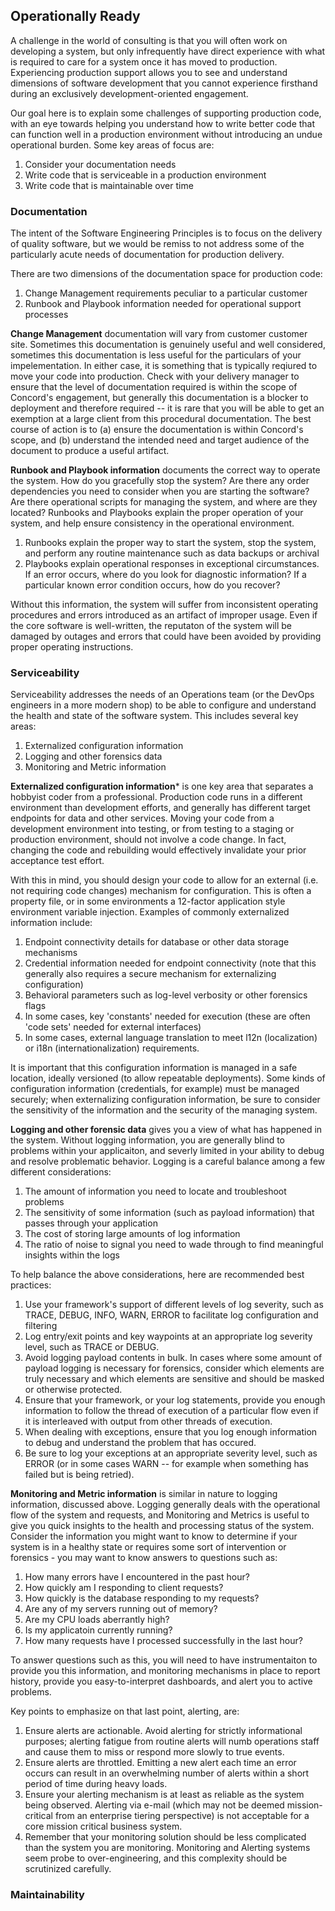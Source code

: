 ## Operationally Ready

A challenge in the world of consulting is that you will often work on developing a system, but only infrequently have direct experience with what is required to care for a system once it has moved to production. Experiencing production support allows you to see and understand dimensions of software development that you cannot experience firsthand during an exclusively development-oriented engagement.

Our goal here is to explain some challenges of supporting production code, with an eye towards helping you understand how to write better code that can function well in a production environment without introducing an undue operational burden. Some key areas of focus are:

1. Consider your documentation needs
2. Write code that is serviceable in a production environment
3. Write code that is maintainable over time


### Documentation
The intent of the Software Engineering Principles is to focus on the delivery of quality software, but we would be remiss to not address some of the particularly acute needs of documentation for production delivery.

There are two dimensions of the documentation space for production code:

1. Change Management requirements peculiar to a particular customer
2. Runbook and Playbook information needed for operational support processes

**Change Management** documentation will vary from customer customer site. Sometimes this documentation is genuinely useful and well considered, sometimes this documentation is less useful for the particulars of your impelementation. In either case, it is something that is typically reqiured to move your code into production. Check with your delivery manager to ensure that the level of documentation required is within the scope of Concord's engagement, but generally this documentation is a blocker to deployment and therefore required -- it is rare that you will be able to get an exemption at a large client from this procedural documentation. The best course of action is to (a) ensure the documentation is within Concord's scope, and (b) understand the intended need and target audience of the document to produce a useful artifact.

**Runbook and Playbook information** documents the correct way to operate the system. How do you gracefully stop the system? Are there any order dependencies you need to consider when you are starting the software? Are there operational scripts for managing the system, and where are they located? Runbooks and Playbooks explain the proper operation of your system, and help ensure consistency in the operational environment. 

1. Runbooks explain the proper way to start the system, stop the system, and perform any routine maintenance such as data backups or archival
2. Playbooks explain operational responses in exceptional circumstances. If an error occurs, where do you look for diagnostic information? If a particular known error condition occurs, how do you recover?

Without this information, the system will suffer from inconsistent operating procedures and errors introduced as an artifact of improper usage. Even if the core software is well-written, the reputaton of the system will be damaged by outages and errors that could have been avoided by providing proper operating instructions.

### Serviceability

Serviceability addresses the needs of an Operations team (or the DevOps engineers in a more modern shop) to be able to configure and understand the health and state  of the software system. This includes several key areas:

1. Externalized configuration information
2. Logging and other forensics data
3. Monitoring and Metric information

**Externalized configuration information*** is one key area that separates a hobbyist coder from a professional. Production code runs in a different environment than development efforts, and generally has different target endpoints for data and other services. Moving your code from a development environment into testing, or from testing to a staging or production environment, should not involve a code change. In fact, changing the code and rebuilding would effectively invalidate your prior acceptance test effort.

With this in mind, you should design your code to allow for an external (i.e. not requiring code changes) mechanism for configuration. This is often a property file, or in some environments a 12-factor application style environment variable injection. Examples of commonly externalized information include:

1. Endpoint connectivity details for database or other data storage mechanisms
2. Credential information needed for endpoint connectivity (note that this generally also requires a secure mechanism for externalizing configuration)
3. Behavioral parameters such as log-level verbosity or other forensics flags
4. In some cases, key 'constants' needed for execution (these are often 'code sets' needed for external interfaces)
5. In some cases, external language translation to meet l12n (localization) or i18n (internationalization) requirements.

It is important that this configuration information is managed in a safe location, ideally versioned (to allow repeatable deployments). Some kinds of configuration information (credentials, for example) must be managed securely; when externalizing configuration information, be sure to consider the sensitivity of the information and the security of the managing system.

**Logging and other forensic data** gives you a view of what has happened in the system. Without logging information, you are generally blind to problems within your applicaiton, and severly limited in your ability to debug and resolve problematic behavior. Logging is a careful balance among a few different considerations:

1. The amount of information you need to locate and troubleshoot problems
2. The sensitivity of some information (such as payload information) that passes through your application
3. The cost of storing large amounts of log information
4. The ratio of noise to signal you need to wade through to find meaningful insights within the logs

To help balance the above considerations, here are recommended best practices:

1. Use your framework's support of different levels of log severity, such as TRACE, DEBUG, INFO, WARN, ERROR to facilitate log configuration and filtering
2. Log entry/exit points and key waypoints at an appropriate log severity level, such as TRACE or DEBUG.
3. Avoid logging payload contents in bulk. In cases where some amount of payload logging is necessary for forensics, consider which elements are truly necessary and which elements are sensitive and should be masked or otherwise protected.
4. Ensure that your framework, or your log statements, provide you enough information to follow the thread of execution of a particular flow even if it is interleaved with output from other threads of execution.
5. When dealing with exceptions, ensure that you log enough information to debug and understand the problem that has occured. 
6. Be sure to log your exceptions at an appropriate severity level, such as ERROR (or in some cases WARN -- for example when something has failed but is being retried).

**Monitoring and Metric information** is similar in nature to logging information, discussed above. Logging generally deals with the operational flow of the system and requests, and Monitoring and Metrics is useful to give you quick insights to the health and processing status of the system. Consider the information you might want to know to determine if your system is in a healthy state or requires some sort of intervention or forensics - you may want to know answers to questions such as:

1. How many errors have I encountered in the past hour?
2. How quickly am I responding to client requests?
3. How quickly is the database responding to my requests?
4. Are any of my servers running out of memory?
5. Are my CPU loads aberrantly high?
6. Is my applicatoin currently running?
7. How many requests have I processed successfully in the last hour?

To answer questions such as this, you will need to have instrumentaiton to provide you this information, and monitoring mechanisms in place to report history, provide you easy-to-interpret dashboards, and alert you to active problems.

Key points to emphasize on that last point, alerting, are:

1. Ensure alerts are actionable. Avoid alerting for strictly informational purposes; alerting fatigue from routine alerts will numb operations staff and cause them to miss or respond more slowly to true events.
2. Ensure alerts are throttled. Emitting a new alert each time an error occurs can result in an overwhelming number of alerts within a short period of time during heavy loads.
3. Ensure your alerting mechanism is at least as reliable as the system being observed. Alerting via e-mail (which may not be deemed mission-critical from an enterprise tiering perspective) is not acceptable for a core mission critical business system.
4. Remember that your monitoring solution should be less complicated than the system you are monitoring. Monitoring and Alerting systems seem probe to over-engineering, and this complexity should be scrutinized carefully.




### Maintainability


